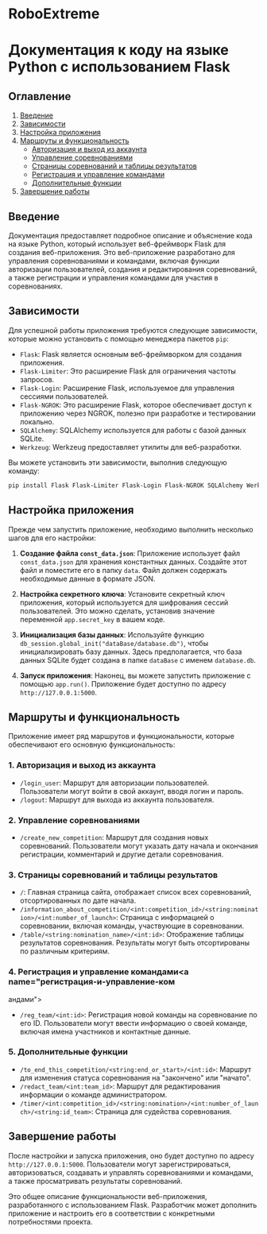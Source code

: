 # RoboExtreme
# Документация к коду на языке Python с использованием Flask

## Оглавление
1. [Введение](#введение)
2. [Зависимости](#зависимости)
3. [Настройка приложения](#настройка-приложения)
4. [Маршруты и функциональность](#маршруты-и-функциональность)
   - [Авторизация и выход из аккаунта](#авторизация-и-выход-из-аккаунта)
   - [Управление соревнованиями](#управление-соревнованиями)
   - [Страницы соревнований и таблицы результатов](#страницы-соревнований-и-таблицы-результатов)
   - [Регистрация и управление командами](#регистрация-и-управление-командами)
   - [Дополнительные функции](#дополнительные-функции)
5. [Завершение работы](#завершение-работы)

## Введение<a name="введение"></a>
Документация предоставляет подробное описание и объяснение кода на языке Python, который использует веб-фреймворк Flask для создания веб-приложения. Это веб-приложение разработано для управления соревнованиями и командами, включая функции авторизации пользователей, создания и редактирования соревнований, а также регистрации и управления командами для участия в соревнованиях.

## Зависимости<a name="зависимости"></a>
Для успешной работы приложения требуются следующие зависимости, которые можно установить с помощью менеджера пакетов `pip`:

- `Flask`: Flask является основным веб-фреймворком для создания приложения.
- `Flask-Limiter`: Это расширение Flask для ограничения частоты запросов.
- `Flask-Login`: Расширение Flask, используемое для управления сессиями пользователей.
- `Flask-NGROK`: Это расширение Flask, которое обеспечивает доступ к приложению через NGROK, полезно при разработке и тестировании локально.
- `SQLAlchemy`: SQLAlchemy используется для работы с базой данных SQLite.
- `Werkzeug`: Werkzeug предоставляет утилиты для веб-разработки.

Вы можете установить эти зависимости, выполнив следующую команду:
```bash
pip install Flask Flask-Limiter Flask-Login Flask-NGROK SQLAlchemy Werkzeug
```

## Настройка приложения<a name="настройка-приложения"></a>
Прежде чем запустить приложение, необходимо выполнить несколько шагов для его настройки:

1. **Создание файла `const_data.json`**: Приложение использует файл `const_data.json` для хранения константных данных. Создайте этот файл и поместите его в папку `data`. Файл должен содержать необходимые данные в формате JSON.

2. **Настройка секретного ключа**: Установите секретный ключ приложения, который используется для шифрования сессий пользователей. Это можно сделать, установив значение переменной `app.secret_key` в вашем коде.

3. **Инициализация базы данных**: Используйте функцию `db_session.global_init("dataBase/database.db")`, чтобы инициализировать базу данных. Здесь предполагается, что база данных SQLite будет создана в папке `dataBase` с именем `database.db`.

4. **Запуск приложения**: Наконец, вы можете запустить приложение с помощью `app.run()`. Приложение будет доступно по адресу `http://127.0.0.1:5000`.

## Маршруты и функциональность<a name="маршруты-и-функциональность"></a>
Приложение имеет ряд маршрутов и функциональности, которые обеспечивают его основную функциональность:

### 1. Авторизация и выход из аккаунта<a name="авторизация-и-выход-из-аккаунта"></a>
- `/login_user`: Маршрут для авторизации пользователей. Пользователи могут войти в свой аккаунт, вводя логин и пароль.
- `/logout`: Маршрут для выхода из аккаунта пользователя.

### 2. Управление соревнованиями<a name="управление-соревнованиями"></a>
- `/create_new_competition`: Маршрут для создания новых соревнований. Пользователи могут указать дату начала и окончания регистрации, комментарий и другие детали соревнования.

### 3. Страницы соревнований и таблицы результатов<a name="страницы-соревнований-и-таблицы-результатов"></a>
- `/`: Главная страница сайта, отображает список всех соревнований, отсортированных по дате начала.
- `/information_about_competition/<int:competition_id>/<string:nomination>/<int:number_of_launch>`: Страница с информацией о соревновании, включая команды, участвующие в соревновании.
- `/table/<string:nomination_name>/<int:id>`: Отображение таблицы результатов соревнования. Результаты могут быть отсортированы по различным критериям.

### 4. Регистрация и управление командами<a name="регистрация-и-управление-ком

андами"></a>
- `/reg_team/<int:id>`: Регистрация новой команды на соревнование по его ID. Пользователи могут ввести информацию о своей команде, включая имена участников и контактные данные.

### 5. Дополнительные функции<a name="дополнительные-функции"></a>
- `/to_end_this_competition/<string:end_or_start>/<int:id>`: Маршрут для изменения статуса соревнования на "закончено" или "начато".
- `/redact_team/<int:team_id>`: Маршрут для редактирования информации о команде администратором.
- `/timer/<int:competition_id>/<string:nomination>/<int:number_of_launch>/<string:id_team>`: Страница для судейства соревнования.

## Завершение работы<a name="завершение-работы"></a>
После настройки и запуска приложения, оно будет доступно по адресу `http://127.0.0.1:5000`. Пользователи могут зарегистрироваться, авторизоваться, создавать и управлять соревнованиями и командами, а также просматривать результаты соревнований.

Это общее описание функциональности веб-приложения, разработанного с использованием Flask. Разработчик может дополнить приложение и настроить его в соответствии с конкретными потребностями проекта.
